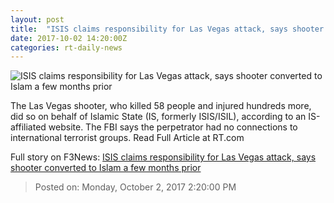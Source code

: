 ```yaml
---
layout: post
title:  "ISIS claims responsibility for Las Vegas attack, says shooter converted to Islam a few months prior"
date: 2017-10-02 14:20:00Z
categories: rt-daily-news
---
```


![ISIS claims responsibility for Las Vegas attack, says shooter converted to Islam a few months prior](https://cdni.rt.com/files/2017.10/article/59d24bd7fc7e9338208b456a.jpg)

The Las Vegas shooter, who killed 58 people and injured hundreds more, did so on behalf of Islamic State (IS, formerly ISIS/ISIL), according to an IS-affiliated website. The FBI says the perpetrator had no connections to international terrorist groups. Read Full Article at RT.com


Full story on F3News: [ISIS claims responsibility for Las Vegas attack, says shooter converted to Islam a few months prior](http://www.f3nws.com/n/xkcbvC)

> Posted on: Monday, October 2, 2017 2:20:00 PM
